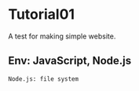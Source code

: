 # Tutorial01

A test for making simple website. 

## Env: JavaScript, Node.js

```sh
Node.js: file system

```
